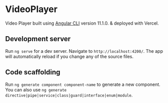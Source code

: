 # VideoPlayer

Video Player built using [Angular CLI](https://github.com/angular/angular-cli) version 11.1.0. & deployed with Vercel.

## Development server

Run `ng serve` for a dev server. Navigate to `http://localhost:4200/`. The app will automatically reload if you change any of the source files.

## Code scaffolding

Run `ng generate component component-name` to generate a new component. You can also use `ng generate directive|pipe|service|class|guard|interface|enum|module`.
